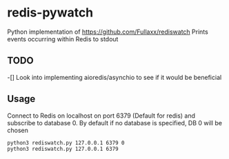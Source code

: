 # redis-pywatch
Python implementation of https://github.com/Fullaxx/rediswatch
Prints events occurring within Redis to stdout

## TODO
-[] Look into implementing aioredis/asynchio to see if it would be beneficial

## Usage
Connect to Redis on localhost on port 6379 (Default for redis) and subscribe to database 0. By default
if no database is specified, DB 0 will be chosen
```
python3 rediswatch.py 127.0.0.1 6379 0
python3 rediswatch.py 127.0.0.1 6379

```
